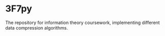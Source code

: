 # 3F7py

The repository for information theory coursework, implementing different data compression algorithms.
